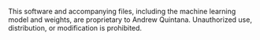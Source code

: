 This software and accompanying files, including the machine learning model and weights, are proprietary to Andrew Quintana. Unauthorized use, distribution, or modification is prohibited.